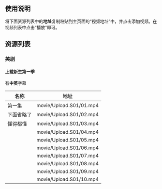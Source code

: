 ## 使用说明

将下面资源列表中的**地址**复制粘贴到主页面的“视频地址”中，并点击添加视频。在视频列表中点击“播放”即可。



## 资源列表

### 美剧

#### 上载新生第一季

有**中英**字幕

| 名称       | 地址                    |
| ---------- | ----------------------- |
| 第一集     | movie/Upload.S01/01.mp4 |
| 下面省略了 | movie/Upload.S01/02.mp4 |
| 懂得都懂   | movie/Upload.S01/03.mp4 |
|            | movie/Upload.S01/04.mp4 |
|            | movie/Upload.S01/05.mp4 |
|            | movie/Upload.S01/06.mp4 |
|            | movie/Upload.S01/07.mp4 |
|            | movie/Upload.S01/08.mp4 |
|            | movie/Upload.S01/09.mp4 |
|            | movie/Upload.S01/10.mp4 |


